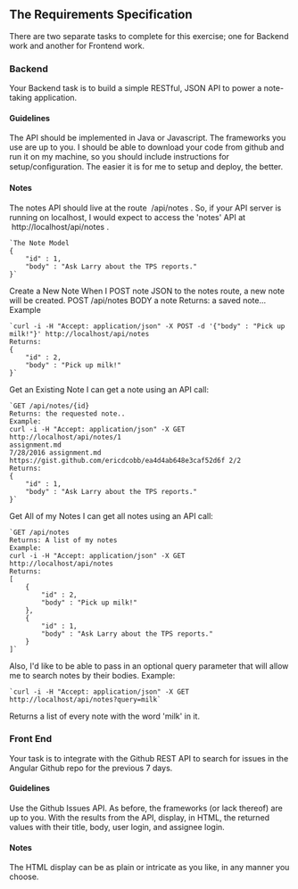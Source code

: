 ## The Requirements Specification

There are two separate tasks to complete for this exercise; one for Backend work and another for Frontend work.

### Backend

Your Backend task is to build a simple RESTful, JSON API to power a note-taking application.
#### Guidelines
The API should be implemented in Java or Javascript. The frameworks you use are up to you. I should be able to
download your code from github and run it on my machine, so you should include instructions for setup/conﬁguration.
The easier it is for me to setup and deploy, the better.
#### Notes
The notes API should live at the route  /api/notes . So, if your API server is running on localhost, I would expect to
access the 'notes' API at  http://localhost/api/notes .

    `The Note Model
    {
        "id" : 1,
        "body" : "Ask Larry about the TPS reports."
    }`
    
Create a New Note
When I POST note JSON to the notes route, a new note will be created.
POST /api/notes
BODY a note
Returns: a saved note...
Example

    `curl -i -H "Accept: application/json" -X POST -d '{"body" : "Pick up milk!"}' http://localhost/api/notes
    Returns:
    {
        "id" : 2,
        "body" : "Pick up milk!"
    }`
    
Get an Existing Note
I can get a note using an API call:

    `GET /api/notes/{id}
    Returns: the requested note..
    Example:
    curl -i -H "Accept: application/json" -X GET http://localhost/api/notes/1
    assignment.md
    7/28/2016 assignment.md
    https://gist.github.com/ericdcobb/ea4d4ab648e3caf52d6f 2/2
    Returns:
    {
        "id" : 1,
        "body" : "Ask Larry about the TPS reports."
    }`
    
Get All of my Notes
I can get all notes using an API call:

    `GET /api/notes
    Returns: A list of my notes
    Example:
    curl -i -H "Accept: application/json" -X GET http://localhost/api/notes
    Returns:
    [
        {
            "id" : 2,
            "body" : "Pick up milk!"
        },
        {
            "id" : 1,
            "body" : "Ask Larry about the TPS reports."
        }
    ]`
    
Also, I'd like to be able to pass in an optional query parameter that will allow me to search notes by their bodies.
Example:

    `curl -i -H "Accept: application/json" -X GET http://localhost/api/notes?query=milk`
    
Returns a list of every note with the word 'milk' in it.

### Front End

Your task is to integrate with the Github REST API to search for issues in the Angular Github repo for the previous 7 days.
#### Guidelines
Use the Github Issues API. As before, the frameworks (or lack thereof) are up to you. With the results from the API,
display, in HTML, the returned values with their title, body, user login, and assignee login.
#### Notes
The HTML display can be as plain or intricate as you like, in any manner you choose.
